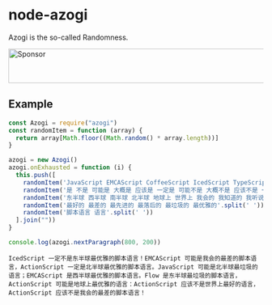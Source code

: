 node-azogi
==========

Azogi is the so-called Randomness.

<a target='_blank' rel='nofollow' href='https://app.codesponsor.io/link/C3uaS5cM1DPVgDuEekjGueTv/Azogi/node-azogi'>
  <img alt='Sponsor' width='888' height='68' src='https://app.codesponsor.io/embed/C3uaS5cM1DPVgDuEekjGueTv/Azogi/node-azogi.svg' />
</a>

Example
-------

```js
const Azogi = require("azogi")
const randomItem = function (array) {
  return array[Math.floor((Math.random() * array.length))]
}

azogi = new Azogi()
azogi.onExhausted = function (i) {
  this.push([
    randomItem('JavaScript EMCAScript CoffeeScript IcedScript TypeScript Flow ActionScript PHP'.split(' ')),
    randomItem('是 不是 可能是 大概是 应该是 一定是 可能不是 大概不是 应该不是 一定不是'.split(' ')),
    randomItem('东半球 西半球 南半球 北半球 地球上 世界上 我会的 我知道的 我听说过的'.split(' ')),
    randomItem('最好的 最差的 最先进的 最落后的 最垃圾的 最优雅的'.split(' ')),
    randomItem('脚本语言 语言'.split(' '))
  ].join(""))
}

console.log(azogi.nextParagraph(800, 200))
```

```
IcedScript 一定不是东半球最优雅的脚本语言！EMCAScript 可能是我会的最差的脚本语言，ActionScript 一定是北半球最优雅的脚本语言。JavaScript 可能是北半球最垃圾的语言；EMCAScript 是西半球最优雅的脚本语言。Flow 是东半球最垃圾的脚本语言，ActionScript 可能是地球上最优雅的语言：ActionScript 应该不是世界上最好的语言，ActionScript 应该不是我会的最差的脚本语言！
```